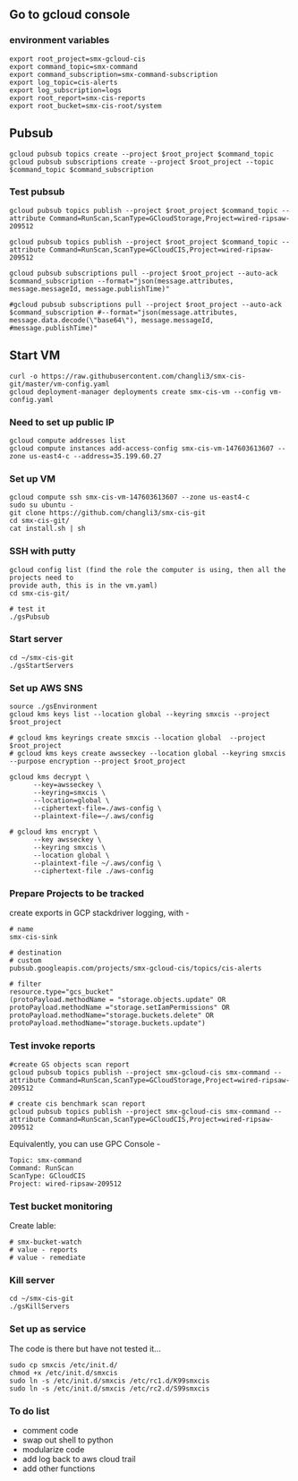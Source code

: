 ## Go to gcloud console

### environment variables
```
export root_project=smx-gcloud-cis
export command_topic=smx-command
export command_subscription=smx-command-subscription
export log_topic=cis-alerts
export log_subscription=logs
export root_report=smx-cis-reports
export root_bucket=smx-cis-root/system
```
## Pubsub

```
gcloud pubsub topics create --project $root_project $command_topic
gcloud pubsub subscriptions create --project $root_project --topic $command_topic $command_subscription
```
### Test pubsub

```
gcloud pubsub topics publish --project $root_project $command_topic --attribute Command=RunScan,ScanType=GCloudStorage,Project=wired-ripsaw-209512

gcloud pubsub topics publish --project $root_project $command_topic --attribute Command=RunScan,ScanType=GCloudCIS,Project=wired-ripsaw-209512

gcloud pubsub subscriptions pull --project $root_project --auto-ack $command_subscription --format="json(message.attributes, message.messageId, message.publishTime)"

#gcloud pubsub subscriptions pull --project $root_project --auto-ack $command_subscription #--format="json(message.attributes, message.data.decode(\"base64\"), message.messageId, #message.publishTime)"
```

## Start VM
```
curl -o https://raw.githubusercontent.com/changli3/smx-cis-git/master/vm-config.yaml
gcloud deployment-manager deployments create smx-cis-vm --config vm-config.yaml
```

### Need to set up public IP
```
gcloud compute addresses list
gcloud compute instances add-access-config smx-cis-vm-147603613607 --zone us-east4-c --address=35.199.60.27 
```

### Set up VM

```
gcloud compute ssh smx-cis-vm-147603613607 --zone us-east4-c
sudo su ubuntu -
git clone https://github.com/changli3/smx-cis-git
cd smx-cis-git/
cat install.sh | sh
```

### SSH with putty
```
gcloud config list (find the role the computer is using, then all the projects need to 
provide auth, this is in the vm.yaml)
cd smx-cis-git/

# test it
./gsPubsub
```

### Start server
```
cd ~/smx-cis-git
./gsStartServers
```

### Set up AWS SNS

```
source ./gsEnvironment 
gcloud kms keys list --location global --keyring smxcis --project $root_project

# gcloud kms keyrings create smxcis --location global  --project $root_project 
# gcloud kms keys create awsseckey --location global --keyring smxcis --purpose encryption --project $root_project

gcloud kms decrypt \
      --key=awsseckey \
      --keyring=smxcis \
      --location=global \
      --ciphertext-file=./aws-config \
      --plaintext-file=~/.aws/config	

# gcloud kms encrypt \
      --key awsseckey \
      --keyring smxcis \
      --location global \
      --plaintext-file ~/.aws/config \
      --ciphertext-file ./aws-config
```

### Prepare Projects to be tracked
create exports in GCP stackdriver logging, with -

```
# name
smx-cis-sink

# destination
# custom
pubsub.googleapis.com/projects/smx-gcloud-cis/topics/cis-alerts

# filter
resource.type="gcs_bucket"
(protoPayload.methodName = "storage.objects.update" OR protoPayload.methodName ="storage.setIamPermissions" OR protoPayload.methodName="storage.buckets.delete" OR protoPayload.methodName="storage.buckets.update")
```


### Test invoke reports

```
#create GS objects scan report
gcloud pubsub topics publish --project smx-gcloud-cis smx-command --attribute Command=RunScan,ScanType=GCloudStorage,Project=wired-ripsaw-209512

# create cis benchmark scan report
gcloud pubsub topics publish --project smx-gcloud-cis smx-command --attribute Command=RunScan,ScanType=GCloudCIS,Project=wired-ripsaw-209512
```
Equivalently, you can use GPC Console -
```
Topic: smx-command
Command: RunScan
ScanType: GCloudCIS
Project: wired-ripsaw-209512
```

### Test bucket monitoring
Create lable:
```
# smx-bucket-watch
# value - reports
# value - remediate
```

### Kill server
```
cd ~/smx-cis-git
./gsKillServers
```

### Set up as service
The code is there but have not tested it...
```
sudo cp smxcis /etc/init.d/
chmod +x /etc/init.d/smxcis
sudo ln -s /etc/init.d/smxcis /etc/rc1.d/K99smxcis
sudo ln -s /etc/init.d/smxcis /etc/rc2.d/S99smxcis
```

### To do list
* comment code
* swap out shell to python
* modularize code
* add log back to aws cloud trail
* add other functions